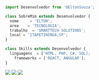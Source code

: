 ```js
import Desenvolvedor from 'OEltonSouza';

class SobreMim extends Desenvolvedor {
  nome     = 'ELTON';
  area    = 'TECNOLOGIA';
  trabalho  = 'SMARTTECH SOLUTIONS';
  local = 'ITAPETININGA,SP';
}

class Skills extends Desenvolvedor {
  linguagens  = ['HTML, PHP, C#, SQL];
    frameworks = ['REACT, ANGULAR'];
}
```

<div> 
  <a href="https://www.linkedin.com/in/eltonnsouzaa" target="_blank"><img src="https://img.shields.io/badge/-LinkedIn-%230077B5?style=for-the-badge&logo=linkedin&logoColor=white" ></a>   
  <a href="https://instagram.com/eltonnsouzaa" target="_blank"><img src="https://img.shields.io/badge/-Instagram-%23E4405F?style=for-the-badge&logo=instagram&logoColor=white" ></a>
   <a href = "mailto:tommyse41@gmail.com"><img src="https://img.shields.io/badge/-Gmail-%23333?style=for-the-badge&logo=gmail&logoColor=white" target="_blank"></a>

